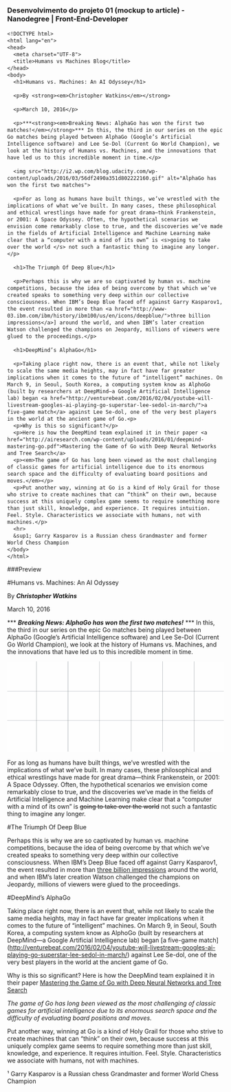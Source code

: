 ### Desenvolvimento do projeto 01 (mockup to article) - Nanodegree | Front-End-Developer

```
<!DOCTYPE html>
<html lang="en">
<head>
  <meta charset="UTF-8">
  <title>Humans vs Machines Blog</title>
</head>
<body>
  <h1>Humans vs. Machines: An AI Odyssey</h1>

  <p>By <strong><em>Christopher Watkins</em></strong>

  <p>March 10, 2016</p>

  <p>***<strong><em>Breaking News: AlphaGo has won the first two matches!</em></strong>*** In this, the third in our series on the epic Go matches being played between AlphaGo (Google’s Artificial Intelligence software) and Lee Se-Dol (Current Go World Champion), we look at the history of Humans vs. Machines, and the innovations that have led us to this incredible moment in time.</p>

  <img src="http://i2.wp.com/blog.udacity.com/wp-content/uploads/2016/03/56df2490a351d802222160.gif" alt="AlphaGo has won the first two matches">

  <p>For as long as humans have built things, we’ve wrestled with the implications of what we’ve built. In many cases, these philosophical and ethical wrestlings have made for great drama—think Frankenstein, or 2001: A Space Odyssey. Often, the hypothetical scenarios we envision come remarkably close to true, and the discoveries we’ve made in the fields of Artificial Intelligence and Machine Learning make clear that a “computer with a mind of its own” is <s>going to take over the world </s> not such a fantastic thing to imagine any longer.</p>

  <h1>The Triumph Of Deep Blue</h1>

  <p>Perhaps this is why we are so captivated by human vs. machine competitions, because the idea of being overcome by that which we’ve created speaks to something very deep within our collective consciousness. When IBM’s Deep Blue faced off against Garry Kasparov1, the event resulted in more than <a href="http://www-03.ibm.com/ibm/history/ibm100/us/en/icons/deepblue/">three billion impressions</a>] around the world, and when IBM’s later creation Watson challenged the champions on Jeopardy, millions of viewers were glued to the proceedings.</p>

  <h1>DeepMind’s AlphaGo</h1>

  <p>Taking place right now, there is an event that, while not likely to scale the same media heights, may in fact have far greater implications when it comes to the future of “intelligent” machines. On March 9, in Seoul, South Korea, a computing system know as AlphoGo (built by researchers at DeepMind—a Google Artificial Intelligence lab) began <a href="http://venturebeat.com/2016/02/04/youtube-will-livestream-googles-ai-playing-go-superstar-lee-sedol-in-march/">a five-game match</a> against Lee Se-dol, one of the very best players in the world at the ancient game of Go.<p>
  <p>Why is this so significant?</p>
  <p>Here is how the DeepMind team explained it in their paper <a href="http://airesearch.com/wp-content/uploads/2016/01/deepmind-mastering-go.pdf">Mastering the Game of Go with Deep Neural Networks and Tree Search</a>
  <p><em>The game of Go has long been viewed as the most challenging of classic games for artificial intelligence due to its enormous search space and the difficulty of evaluating board positions and moves.</em></p>
  <p>Put another way, winning at Go is a kind of Holy Grail for those who strive to create machines that can “think” on their own, because success at this uniquely complex game seems to require something more than just skill, knowledge, and experience. It requires intuition. Feel. Style. Characteristics we associate with humans, not with machines.</p>
  <hr>
  &sup1; Garry Kasparov is a Russian chess Grandmaster and former World Chess Champion
</body>
</html>
```
###Preview

#Humans vs. Machines: An AI Odyssey

By **_Christopher Watkins_**

March 10, 2016

*** **_Breaking News: AlphaGo has won the first two matches!_** *** In this, the third in our series on the epic Go matches being played between AlphaGo (Google’s Artificial Intelligence software) and Lee Se-Dol (Current Go World Champion), we look at the history of Humans vs. Machines, and the innovations that have led us to this incredible moment in time.</p>

![Gif Apresentação]( 	56df2490a351d802222160.gif)

For as long as humans have built things, we’ve wrestled with the implications of what we’ve built. In many cases, these philosophical and ethical wrestlings have made for great drama—think Frankenstein, or 2001: A Space Odyssey. Often, the hypothetical scenarios we envision come remarkably close to true, and the discoveries we’ve made in the fields of Artificial Intelligence and Machine Learning make clear that a “computer with a mind of its own” is ~~going to take over the world~~ not such a fantastic thing to imagine any longer.

#The Triumph Of Deep Blue

Perhaps this is why we are so captivated by human vs. machine competitions, because the idea of being overcome by that which we’ve created speaks to something very deep within our collective consciousness. When IBM’s Deep Blue faced off against Garry Kasparov1, the event resulted in more than [three billion impressions](http://www-03.ibm.com/ibm/history/ibm100/us/en/icons/deepblue/) around the world, and when IBM’s later creation Watson challenged the champions on Jeopardy, millions of viewers were glued to the proceedings.

#DeepMind’s AlphaGo

Taking place right now, there is an event that, while not likely to scale the same media heights, may in fact have far greater implications when it comes to the future of “intelligent” machines. On March 9, in Seoul, South Korea, a computing system know as AlphoGo (built by researchers at DeepMind—a Google Artificial Intelligence lab) began [a five-game match] (http://venturebeat.com/2016/02/04/youtube-will-livestream-googles-ai-playing-go-superstar-lee-sedol-in-march/) against Lee Se-dol, one of the very best players in the world at the ancient game of Go.<p>
Why is this so significant?
Here is how the DeepMind team explained it in their paper [Mastering the Game of Go with Deep Neural Networks and Tree Search](http://airesearch.com/wp-content/uploads/2016/01/deepmind-mastering-go.pdf")

*The game of Go has long been viewed as the most challenging of classic games for artificial intelligence due to its enormous search space and the difficulty of evaluating board positions and moves.*

Put another way, winning at Go is a kind of Holy Grail for those who strive to create machines that can “think” on their own, because success at this uniquely complex game seems to require something more than just skill, knowledge, and experience. It requires intuition. Feel. Style. Characteristics we associate with humans, not with machines.


  &sup1; Garry Kasparov is a Russian chess Grandmaster and former World Chess Champion

